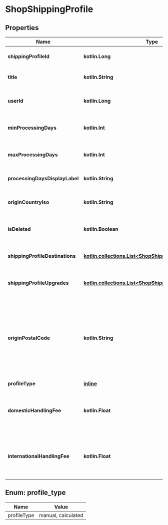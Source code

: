 
# ShopShippingProfile

## Properties
| Name | Type | Description | Notes |
| ------------ | ------------- | ------------- | ------------- |
| **shippingProfileId** | **kotlin.Long** | The numeric ID of the shipping profile. |  [optional] |
| **title** | **kotlin.String** | The name string of this shipping profile. |  [optional] |
| **userId** | **kotlin.Long** | The numeric ID for the [user](/documentation/reference#tag/User) who owns the shipping profile. |  [optional] |
| **minProcessingDays** | **kotlin.Int** | The minimum number of days for processing the listing. |  [optional] |
| **maxProcessingDays** | **kotlin.Int** | The maximum number of days for processing the listing. |  [optional] |
| **processingDaysDisplayLabel** | **kotlin.String** | Translated display label string for processing days. |  [optional] |
| **originCountryIso** | **kotlin.String** | The ISO code of the country from which the listing ships. |  [optional] |
| **isDeleted** | **kotlin.Boolean** | When true, someone deleted this shipping profile. |  [optional] |
| **shippingProfileDestinations** | [**kotlin.collections.List&lt;ShopShippingProfileDestination&gt;**](ShopShippingProfileDestination.md) | A list of [shipping profile destinations](/documentation/reference/#operation/createShopShippingProfileDestination) available for this shipping profile. |  [optional] |
| **shippingProfileUpgrades** | [**kotlin.collections.List&lt;ShopShippingProfileUpgrade&gt;**](ShopShippingProfileUpgrade.md) | A list of [shipping profile upgrades](/documentation/reference/#operation/createShopShippingProfileUpgrade) available for this shipping profile. |  [optional] |
| **originPostalCode** | **kotlin.String** | The postal code string (not necessarily a number) for the location from which the listing ships. Required if the &#x60;origin_country_iso&#x60; supports postal codes. See the [Fulfillment Tutorial docs](https://developer.etsy.com/documentation/tutorials/fulfillment/#countries-requiring-postal-codes) for more info |  [optional] |
| **profileType** | [**inline**](#ProfileType) |  |  [optional] |
| **domesticHandlingFee** | **kotlin.Float** | The domestic handling fee added to buyer&#39;s shipping total - only available for calculated shipping profiles. |  [optional] |
| **internationalHandlingFee** | **kotlin.Float** | The international handling fee added to buyer&#39;s shipping total - only available for calculated shipping profiles. |  [optional] |


<a id="ProfileType"></a>
## Enum: profile_type
| Name | Value |
| ---- | ----- |
| profileType | manual, calculated |



